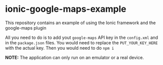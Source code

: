 # ionic-google-maps-example
This repository contains an example of using the Ionic framework and the google-maps plugin

All you need to do is to add yout `google-maps` API key in the `config.xml` and in the `package.json` files.
You would need to replace the `PUT_YOUR_KEY_HERE` with the actual key.
Then you would need to do `npm i`

**NOTE:**
The application can only run on an emulator or a real device.
